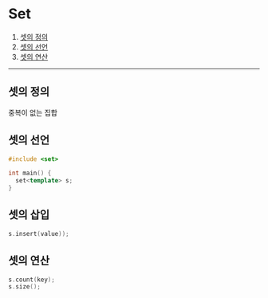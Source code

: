 # Set

1. [셋의 정의](#셋의-정의)
2. [셋의 선언](#셋의-선언)
3. [셋의 연산](#셋의-연산)
***
## 셋의 정의
중복이 없는 집합

## 셋의 선언
```c++
#include <set>

int main() {
  set<template> s;
}
```

## 셋의 삽입
```c++
s.insert(value));
```

## 셋의 연산
```c++
s.count(key);
s.size();
```
